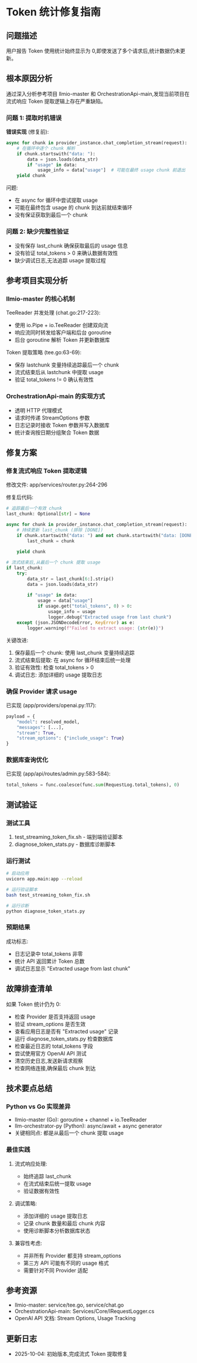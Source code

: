 # Token 统计修复指南

## 问题描述

用户报告 Token 使用统计始终显示为 0,即使发送了多个请求后,统计数据仍未更新。

## 根本原因分析

通过深入分析参考项目 llmio-master 和 OrchestrationApi-main,发现当前项目在流式响应 Token 提取逻辑上存在严重缺陷。

### 问题 1: 提取时机错误

**错误实现** (修复前):
```python
async for chunk in provider_instance.chat_completion_stream(request):
    # 在循环中逐个 chunk 解析
    if chunk.startswith("data: "):
        data = json.loads(data_str)
        if "usage" in data:
            usage_info = data["usage"]  # 可能在最终 usage chunk 前退出
    yield chunk
```

问题:
- 在 async for 循环中尝试提取 usage
- 可能在最终包含 usage 的 chunk 到达前就结束循环
- 没有保证获取到最后一个 chunk

### 问题 2: 缺少完整性验证

- 没有保存 last_chunk 确保获取最后的 usage 信息
- 没有验证 total_tokens > 0 来确认数据有效性
- 缺少调试日志,无法追踪 usage 提取过程

## 参考项目实现分析

### llmio-master 的核心机制

TeeReader 并发处理 (chat.go:217-223):
- 使用 io.Pipe + io.TeeReader 创建双向流
- 响应流同时转发给客户端和后台 goroutine
- 后台 goroutine 解析 Token 并更新数据库

Token 提取策略 (tee.go:63-69):
- 保存 lastchunk 变量持续追踪最后一个 chunk
- 流式结束后从 lastchunk 中提取 usage
- 验证 total_tokens != 0 确认有效性

### OrchestrationApi-main 的实现方式

- 透明 HTTP 代理模式
- 请求时传递 StreamOptions 参数
- 日志记录时接收 Token 参数并写入数据库
- 统计查询按日期分组聚合 Token 数据

## 修复方案

### 修复流式响应 Token 提取逻辑

修改文件: app/services/router.py:264-296

修复后代码:
```python
# 追踪最后一个有效 chunk
last_chunk: Optional[str] = None

async for chunk in provider_instance.chat_completion_stream(request):
    # 持续更新 last_chunk (排除 [DONE])
    if chunk.startswith("data: ") and not chunk.startswith("data: [DONE]"):
        last_chunk = chunk
    
    yield chunk

# 流式结束后,从最后一个 chunk 提取 usage
if last_chunk:
    try:
        data_str = last_chunk[6:].strip()
        data = json.loads(data_str)
        
        if "usage" in data:
            usage = data["usage"]
            if usage.get("total_tokens", 0) > 0:
                usage_info = usage
                logger.debug("Extracted usage from last chunk")
    except (json.JSONDecodeError, KeyError) as e:
        logger.warning(f"Failed to extract usage: {str(e)}")
```

关键改进:
1. 保存最后一个 chunk: 使用 last_chunk 变量持续追踪
2. 流式结束后提取: 在 async for 循环结束后统一处理
3. 验证有效性: 检查 total_tokens > 0
4. 调试日志: 添加详细的 usage 提取日志

### 确保 Provider 请求 usage

已实现 (app/providers/openai.py:117):
```python
payload = {
    "model": resolved_model,
    "messages": [...],
    "stream": True,
    "stream_options": {"include_usage": True}
}
```

### 数据库查询优化

已实现 (app/api/routes/admin.py:583-584):
```python
total_tokens = func.coalesce(func.sum(RequestLog.total_tokens), 0)
```

## 测试验证

### 测试工具

1. test_streaming_token_fix.sh - 端到端验证脚本
2. diagnose_token_stats.py - 数据库诊断脚本

### 运行测试

```bash
# 启动应用
uvicorn app.main:app --reload

# 运行验证脚本
bash test_streaming_token_fix.sh

# 运行诊断
python diagnose_token_stats.py
```

### 预期结果

成功标志:
- 日志记录中 total_tokens 非零
- 统计 API 返回累计 Token 总数
- 调试日志显示 "Extracted usage from last chunk"

## 故障排查清单

如果 Token 统计仍为 0:

- 检查 Provider 是否支持返回 usage
- 验证 stream_options 是否生效
- 查看应用日志是否有 "Extracted usage" 记录
- 运行 diagnose_token_stats.py 检查数据库
- 检查最近日志的 total_tokens 字段
- 尝试使用官方 OpenAI API 测试
- 清空历史日志,发送新请求观察
- 检查网络连接,确保最后 chunk 到达

## 技术要点总结

### Python vs Go 实现差异

- llmio-master (Go): goroutine + channel + io.TeeReader
- llm-orchestrator-py (Python): async/await + async generator
- 关键相同点: 都是从最后一个 chunk 提取 usage

### 最佳实践

1. 流式响应处理:
   - 始终追踪 last_chunk
   - 在流式结束后统一提取 usage
   - 验证数据有效性

2. 调试策略:
   - 添加详细的 usage 提取日志
   - 记录 chunk 数量和最后 chunk 内容
   - 使用诊断脚本分析数据库状态

3. 兼容性考虑:
   - 并非所有 Provider 都支持 stream_options
   - 第三方 API 可能有不同的 usage 格式
   - 需要针对不同 Provider 适配

## 参考资源

- llmio-master: service/tee.go, service/chat.go
- OrchestrationApi-main: Services/Core/IRequestLogger.cs
- OpenAI API 文档: Stream Options, Usage Tracking

## 更新日志

- 2025-10-04: 初始版本,完成流式 Token 提取修复
